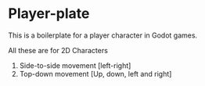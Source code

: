 # Player-plate

This is a boilerplate for a player character in Godot games.

All these are for 2D Characters
1. Side-to-side movement [left-right]
2. Top-down movement [Up, down, left and right]
